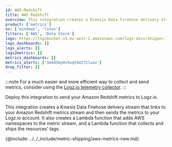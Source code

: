 ```yaml
---
id: AWS-Redshift
title: AWS Redshift
overview: This integration creates a Kinesis Data Firehose delivery stream that links to your Amazon Redshift metrics stream and then sends the metrics to your Logz.io account. It also creates a Lambda function that adds AWS namespaces to the metric stream, and a Lambda function that collects and ships the resources' tags.
product: ['metrics']
os: ['windows', 'linux']
filters: ['AWS', 'Data Store']
logo: https://logzbucket.s3.eu-west-1.amazonaws.com/logz-docs/shipper-logos/Amazon-Redshift.svg
logs_dashboards: []
logs_alerts: []
logs2metrics: []
metrics_dashboards: []
metrics_alerts: ['3emd5myHx9uqY4U272loav']
drop_filter: []
---
```




:::note
For a much easier and more efficient way to collect and send metrics, consider using the [Logz.io telemetry collector](https://app.logz.io/#/dashboard/integrations/collectors?tags=Quick%20Setup).
:::
 



Deploy this integration to send your Amazon Redshift metrics to Logz.io.

This integration creates a Kinesis Data Firehose delivery stream that links to your Amazon Redshift metrics stream and then sends the metrics to your Logz.io account. It also creates a Lambda function that adds AWS namespaces to the metric stream, and a Lambda function that collects and ships the resources' tags.


{@include: ../../_include/metric-shipping/aws-metrics-new.md}

